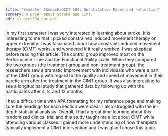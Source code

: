 ```yaml
---
title: "Semester 1&mdash;OCCT 504: Quantitative Paper and reflection"
summary: A paper about Stroke and CIMT.
pdf: s1_occt504_qpr.pdf
---
```

In my first semester I was very interested in learning about stroke. It is
interesting to me that I picked constrained induced movement therapy on
upper extremity. I was fascinated about how constraint-induced movement
therapy (CIMT) works, and wondered if it really worked. I was skeptical
before reading this article. The control group improved most on the
Performance Time and the Functional Ability scale. When they compared the
two groups (the treatment group and non-treatment group), the researchers
saw a dramatic improvement with individuals who were a part of the CIMT
group with regard to the quality and speed of movement in their paretic arm
after the treatment in the CIMT group. It was also interesting to see a
longitudinal study that gathered data by following up with the participants
after 4, 8, and 12 months.

I had a difficult time with APA formatting for my reference page and making
sure the headings for each section were clear. I also struggled with the
in-depth statistical analysis. Overall, I had a great time learning about
this randomized clinical trial and this study taught me a lot about CIMT
while attending various classes. I gained more understanding of how
therapists typically implement a CIMT intervention and I was glad I chose
this topic.
